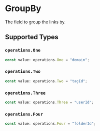 # GroupBy

The field to group the links by.


## Supported Types

### `operations.One`

```typescript
const value: operations.One = "domain";
```

### `operations.Two`

```typescript
const value: operations.Two = "tagId";
```

### `operations.Three`

```typescript
const value: operations.Three = "userId";
```

### `operations.Four`

```typescript
const value: operations.Four = "folderId";
```

